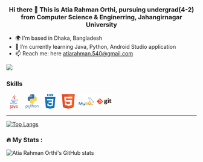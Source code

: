 ### <center> Hi there 👋 This is Atia Rahman Orthi, pursuing undergrad(4-2) from Computer Science & Enginerring, Jahangirnagar University</center>
   - 🌍  I'm based in Dhaka, Bangladesh
   - 🌱 I’m currently learning Java, Python, Android Studio application
   - 📫 Reach me: here atiarahman.540@gmail.com

![](https://komarev.com/ghpvc/?username=Atia1999&color=green&style=flat-square&label=PROFILE+VIEWS)
### Skills
<div>
  <img src="https://github.com/devicons/devicon/blob/master/icons/java/java-original-wordmark.svg" title="Java" alt="Java" width="40" height="40"/>&nbsp;
    <img src="https://github.com/devicons/devicon/blob/master/icons/python/python-original-wordmark.svg" title="Python" alt="Python" width="40" height="40"/>&nbsp;
  <img src="https://github.com/devicons/devicon/blob/master/icons/css3/css3-plain-wordmark.svg"  title="CSS3" alt="CSS" width="40" height="40"/>&nbsp;
  <img src="https://github.com/devicons/devicon/blob/master/icons/html5/html5-original.svg" title="HTML5" alt="HTML" width="40" height="40"/>&nbsp;
  <img src="https://github.com/devicons/devicon/blob/master/icons/mysql/mysql-original-wordmark.svg" title="MySQL"  alt="MySQL" width="40" height="40"/>&nbsp;
  <img src="https://github.com/devicons/devicon/blob/master/icons/git/git-original-wordmark.svg" title="Git" **alt="Git" width="40" height="40"/>
</div>

---
[![Top Langs](https://github-readme-stats.vercel.app/api/top-langs/?username=Atia1999)](https://github.com/anuraghazra/github-readme-stats) 
### :fire: My Stats :
![Atia Rahman Orthi's GitHub stats](https://github-readme-stats.vercel.app/api?username=Atia1999&show_icons=true&theme=radical)



<!--
**Atia1999/Atia1999** is a ✨ _special_ ✨ repository because its `README.md` (this file) appears on your GitHub profile.

Here are some ideas to get you started:

- 🔭 I’m currently working on ...
- 🌱 I’m currently learning ...
- 👯 I’m looking to collaborate on ...
- 🤔 I’m looking for help with ...
- 💬 Ask me about ...
- 📫 How to reach me: ...
- 😄 Pronouns: ...
- ⚡ Fun fact: ...
-->
